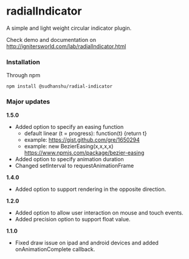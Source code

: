 # radialIndicator
A simple and light weight circular indicator plugin.

Check demo and documentation on <a href="http://ignitersworld.com/lab/radialIndicator.html">http://ignitersworld.com/lab/radialIndicator.html</a>

### Installation
Through npm
```
npm install @sudhanshu/radial-indicator
```

<h3>Major updates</h3>

<strong>1.5.0</strong>
- Added option to specify an easing function
    - default linear (t = progress): function(t) {return t}
    - example: https://gist.github.com/gre/1650294
    - example: new BezierEasing(x,x,x,x) https://www.npmjs.com/package/bezier-easing
- Added option to specify animation duration
- Changed setInterval to requestAnimationFrame

<strong>1.4.0</strong>
- Added option to support rendering in the opposite direction.

<strong>1.2.0</strong>
- Added option to allow user interaction on mouse and touch events.
- Added precision option to support float value.

<strong>1.1.0</strong>
- Fixed draw issue on ipad and android devices and added onAnimationComplete callback.
